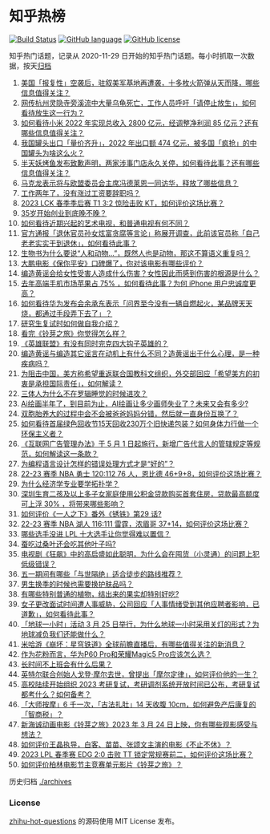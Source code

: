 # 知乎热榜
[![Build Status](https://github.com/ToWeLong/zhihu-hot-questions/workflows/CI/badge.svg)](https://github.com/ToWeLong/zhihu-hot-questions/actions)
[![GitHub language](https://img.shields.io/badge/language-golang-orange.svg)](https://golang.org/)
[![GitHub license](https://img.shields.io/github/license/ToWeLong/zhihu-hot-questions)](https://github.com/ToWeLong/zhihu-hot-questions/blob/main/LICENSE)

知乎热门话题，记录从 2020-11-29 日开始的知乎热门话题。每小时抓取一次数据，按天[归档](./archives)

<!-- BEGIN -->

1. [美国「报复性」空袭后，驻叙美军基地再遭袭，十多枚火箭弹从天而降，哪些信息值得关注？](https://www.zhihu.com/question/591777529)
1. [网传杭州灵隐寺旁溪流中大量乌龟死亡，工作人员呼吁「请停止放生」，如何看待放生这一行为？](https://www.zhihu.com/question/591755797)
1. [如何看待小米 2022 年实现总收入 2800 亿元，经调整净利润 85 亿元？还有哪些信息值得关注？](https://www.zhihu.com/question/591650808)
1. [我国罐头出口「量价齐升」，2022 年出口额 474 亿元，被多国「疯抢」的中国罐头为啥这么火？](https://www.zhihu.com/question/590921435)
1. [半天妖烤鱼发布致歉声明，两家涉事门店永久关停，如何看待此事？还有哪些信息值得关注？](https://www.zhihu.com/question/591582030)
1. [马克龙表示将与欧盟委员会主席冯德莱恩一同访华，释放了哪些信息？](https://www.zhihu.com/question/591797303)
1. [工作两年了，没有涨过工资要辞职吗？](https://www.zhihu.com/question/581468769)
1. [2023 LCK 春季季后赛 T1 3:2 惊险击败 KT，如何评价这场比赛？](https://www.zhihu.com/question/591818795)
1. [35岁开始创业到底晚不晚？](https://www.zhihu.com/question/588668838)
1. [如何看待近期兴起的艺术电视，和普通电视有何不同？](https://www.zhihu.com/question/591576557)
1. [官方通报「退休官员孙女炫富贪腐等言论」称展开调查，此前该官员称「自己老老实实干到退休」，如何看待此事？](https://www.zhihu.com/question/591603937)
1. [生物书为什么要说“人和动物…”，既然人也是动物，那这不算语义重复吗？](https://www.zhihu.com/question/591732916)
1. [大鹏电影《保你平安》口碑爆了，你对该电影有哪些评价？](https://www.zhihu.com/question/588511248)
1. [编造黄谣会给女性受害人造成什么伤害？女性因此而感到伤害的根源是什么？](https://www.zhihu.com/question/591500081)
1. [去年高端手机市场苹果占 75% ，如何看待此事？为何 iPhone 用户忠诚度更高？](https://www.zhihu.com/question/590943803)
1. [如何看待华为发布会余承东表示「问界至今没有一辆自燃起火，某品牌天天烧，都通过手段弄下去了」？](https://www.zhihu.com/question/591566504)
1. [研究生复试时如何做自我介绍？](https://www.zhihu.com/question/572589863)
1. [看完《铃芽之旅》你觉得怎么样？](https://www.zhihu.com/question/591630080)
1. [《英雄联盟》有没有同时完克四大钩子英雄的？](https://www.zhihu.com/question/591390374)
1. [编造黄谣与编造其它谣言在动机上有什么不同？造黄谣出于什么心理，是一种疾病吗？](https://www.zhihu.com/question/591500010)
1. [为阻击中国，美方称希望重返联合国教科文组织，外交部回应「希望美方的初衷是承担国际责任」，如何解读？](https://www.zhihu.com/question/591610695)
1. [三体人为什么不在罗辑睡觉的时候进攻？](https://www.zhihu.com/question/323948234)
1. [Ai绘画半年了，到目前为止，AI绘画让多少画师失业了？未来又会有多少?](https://www.zhihu.com/question/583294094)
1. [双胞胎养大的过程中会不会被爸爸妈妈分错，然后就一直身份互换了？](https://www.zhihu.com/question/591146404)
1. [如何看待首届绿色回收节15天回收230万个旧快递包装？如何身体力行做一个环保主义者？](https://www.zhihu.com/question/591621983)
1. [《互联网广告管理办法》于 5 月 1 日起施行，新增广告代言人的管辖规定等规范，如何解读这一条款？](https://www.zhihu.com/question/591611572)
1. [为编程语言设计怎样的错误处理方式才是“好的”？](https://www.zhihu.com/question/584713844)
1. [22-23 赛季 NBA 勇士 120:112 76 人，恩比德 46+9+8，如何评价这场比赛？](https://www.zhihu.com/question/591766059)
1. [为什么经济学专业要学拓扑学？](https://www.zhihu.com/question/29065414)
1. [深圳生育二孩及以上多子女家庭使用公积金贷款购买首套住房，贷款最高额度可上浮 30% ，将带来哪些影响？](https://www.zhihu.com/question/591615116)
1. [如何评价《一人之下》番外《锈铁》第29 话?](https://www.zhihu.com/question/591725076)
1. [22-23 赛季 NBA 湖人 116:111 雷霆，浓眉哥 37+14，如何评价这场比赛？](https://www.zhihu.com/question/591768193)
1. [哪些选手没进 LPL 十大选手让你觉得难以置信？](https://www.zhihu.com/question/591397182)
1. [蚕吃过桑叶还会吃其他叶子吗?](https://www.zhihu.com/question/455671422)
1. [电视剧《狂飙》中的高启盛如此聪明，为什么会在囤货（小灵通）的问题上犯低级错误？](https://www.zhihu.com/question/591138441)
1. [五一期间有哪些「与世隔绝」适合徒步的路线推荐？](https://www.zhihu.com/question/455757420)
1. [男生换季的时候也需要换护肤品吗？](https://www.zhihu.com/question/590790610)
1. [有哪些特别普通的植物，结出来的果实却特别好吃?](https://www.zhihu.com/question/590861756)
1. [女子更改面试时间遭人事威胁，公司回应「人事情绪受到其他应聘者影响，已道歉」，如何看待此事？](https://www.zhihu.com/question/591607252)
1. [「地球一小时」活动 3 月 25 日举行，为什么地球一小时采用关灯的形式？为地球减负我们还能做什么？](https://www.zhihu.com/question/591818636)
1. [米哈游《崩坏：星穹铁道》全球前瞻直播后，有哪些值得关注的新消息？](https://www.zhihu.com/question/591658905)
1. [作为花粉而言，华为P60 Pro和荣耀Magic5 Pro应该怎么选？](https://www.zhihu.com/question/591430509)
1. [长时间不上班会有什么后果？](https://www.zhihu.com/question/589838903)
1. [英特尔联合创始人戈登·摩尔去世，曾提出「摩尔定律」，如何评价他的一生？](https://www.zhihu.com/question/591762103)
1. [高校陆续开始组织 2023 考研复试，考研调剂系统开放时间已公布，考研复试都考什么？如何备考？](https://www.zhihu.com/question/591808922)
1. [「大师按摩」6 千一次，「古法扎肚」14 天收腹 10cm，如何避免产后康复的「智商税」？](https://www.zhihu.com/question/591756753)
1. [新海诚动画电影《铃芽之旅》2023 年 3 月 24 日上映，你有哪些观影感受与想法？](https://www.zhihu.com/question/573838104)
1. [如何评价王晶执导，白客、苗苗、张颂文主演的电影《不止不休》？](https://www.zhihu.com/question/591423485)
1. [2023 LPL 春季赛 EDG 2:0 击败 TT 锁定常规赛前二，如何评价这场比赛？](https://www.zhihu.com/question/591639743)
1. [如何评价柏林电影节主竞赛单元影片《铃芽之旅》？](https://www.zhihu.com/question/583817037)

<!-- END -->

历史归档 [./archives](./archives)


### License
[zhihu-hot-questions](https://github.com/towelong/zhihu-hot-questions) 的源码使用 MIT License 发布。